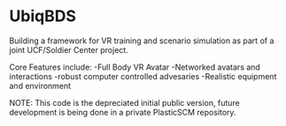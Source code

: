 # UbiqBDS
Building a framework for VR training and scenario simulation as part of a joint UCF/Soldier Center project.

Core Features include:
-Full Body VR Avatar
-Networked avatars and interactions
-robust computer controlled advesaries
-Realistic equipment and environment

NOTE: This code is the depreciated initial public version, future development is being done in a private PlasticSCM repository.
